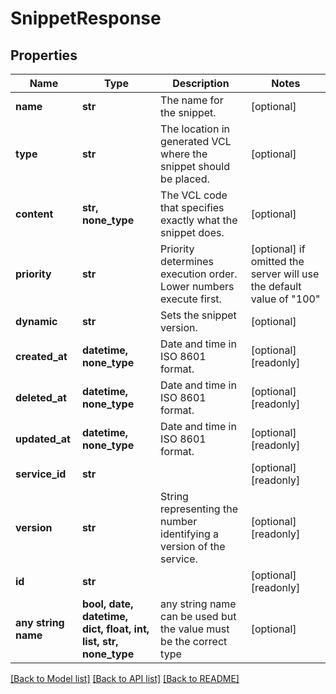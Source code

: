 # SnippetResponse


## Properties
Name | Type | Description | Notes
------------ | ------------- | ------------- | -------------
**name** | **str** | The name for the snippet. | [optional] 
**type** | **str** | The location in generated VCL where the snippet should be placed. | [optional] 
**content** | **str, none_type** | The VCL code that specifies exactly what the snippet does. | [optional] 
**priority** | **str** | Priority determines execution order. Lower numbers execute first. | [optional]  if omitted the server will use the default value of "100"
**dynamic** | **str** | Sets the snippet version. | [optional] 
**created_at** | **datetime, none_type** | Date and time in ISO 8601 format. | [optional] [readonly] 
**deleted_at** | **datetime, none_type** | Date and time in ISO 8601 format. | [optional] [readonly] 
**updated_at** | **datetime, none_type** | Date and time in ISO 8601 format. | [optional] [readonly] 
**service_id** | **str** |  | [optional] [readonly] 
**version** | **str** | String representing the number identifying a version of the service. | [optional] [readonly] 
**id** | **str** |  | [optional] [readonly] 
**any string name** | **bool, date, datetime, dict, float, int, list, str, none_type** | any string name can be used but the value must be the correct type | [optional]

[[Back to Model list]](../README.md#documentation-for-models) [[Back to API list]](../README.md#documentation-for-api-endpoints) [[Back to README]](../README.md)


